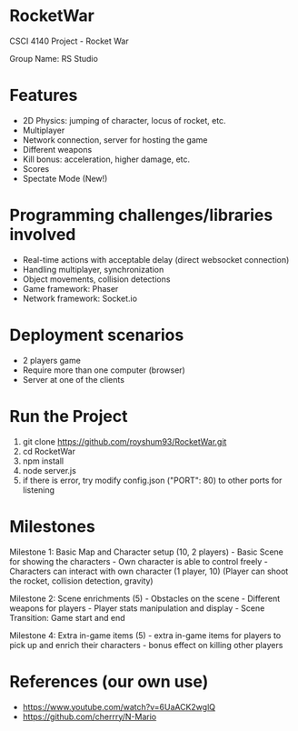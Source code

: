 # RocketWar

CSCI 4140 Project - Rocket War

Group Name: RS Studio
# Features
-	2D Physics: jumping of character, locus of rocket, etc.
-	Multiplayer
-	Network connection, server for hosting the game
-	Different weapons
-	Kill bonus: acceleration, higher damage, etc.
-	Scores
-	Spectate Mode (New!)

# Programming challenges/libraries involved
-	Real-time actions with acceptable delay (direct websocket connection)
-	Handling multiplayer, synchronization
-	Object movements, collision detections
-	Game framework: Phaser
-	Network framework: Socket.io

# Deployment scenarios
-	2 players game
-	Require more than one computer (browser)
-	Server at one of the clients

# Run the Project
1. git clone https://github.com/royshum93/RocketWar.git
2. cd RocketWar
3. npm install
4. node server.js
5. if there is error, try modify config.json ("PORT": 80) to other ports for listening


# Milestones
Milestone 1: Basic Map and Character setup (10, 2 players)
	-	Basic Scene for showing the characters 
	-	Own character is able to control freely
	-	Characters can interact with own character (1 player, 10)
(Player can shoot the rocket, collision detection, gravity)

Milestone 2: Scene enrichments (5)
	-	Obstacles on the scene
	-	Different weapons for players
	-	Player stats manipulation and display
	-	Scene Transition: Game start and end


Milestone 4: Extra in-game items (5)
	-	extra in-game items for players to pick up and enrich their characters
	-	bonus effect on killing other players


# References (our own use)
-	https://www.youtube.com/watch?v=6UaACK2wglQ
-	https://github.com/cherrry/N-Mario
